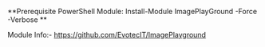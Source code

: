 **Prerequisite PowerShell Module:   Install-Module ImagePlayGround -Force -Verbose **

Module Info:- https://github.com/EvotecIT/ImagePlayground



